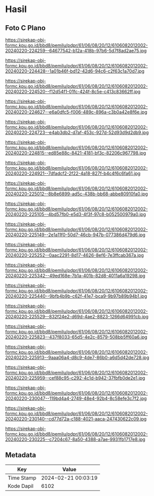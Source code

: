 # Hasil

## Foto C Plano

https://sirekap-obj-formc.kpu.go.id/bbd8/pemilu/pdpr/61/06/08/20/12/6106082012002-20240220-224259--64677542-b12a-418b-97b6-5d7f8ad2ae75.jpg

https://sirekap-obj-formc.kpu.go.id/bbd8/pemilu/pdpr/61/06/08/20/12/6106082012002-20240220-224428--1a01b46f-bd12-42d6-94c6-c2f63c1a70d7.jpg

https://sirekap-obj-formc.kpu.go.id/bbd8/pemilu/pdpr/61/06/08/20/12/6106082012002-20240220-224520--f12d54f1-01fc-424f-8c5e-c413c83662ff.jpg

https://sirekap-obj-formc.kpu.go.id/bbd8/pemilu/pdpr/61/06/08/20/12/6106082012002-20240220-224627--e6a0dfc5-f006-489c-896a-c3b0a42e8f6e.jpg

https://sirekap-obj-formc.kpu.go.id/bbd8/pemilu/pdpr/61/06/08/20/12/6106082012002-20240220-224723--e4ab3db2-d7af-453c-927d-52d93d9d2db9.jpg

https://sirekap-obj-formc.kpu.go.id/bbd8/pemilu/pdpr/61/06/08/20/12/6106082012002-20240220-224815--ed85e88c-8421-4181-bf3c-82206c967798.jpg

https://sirekap-obj-formc.kpu.go.id/bbd8/pemilu/pdpr/61/06/08/20/12/6106082012002-20240220-224921--7dfadcf2-2f22-4a18-827f-b4c4f6c6fa61.jpg

https://sirekap-obj-formc.kpu.go.id/bbd8/pemilu/pdpr/61/06/08/20/12/6106082012002-20240220-225012--8b8e6899-ad5c-438b-bb68-abbe80910fa0.jpg

https://sirekap-obj-formc.kpu.go.id/bbd8/pemilu/pdpr/61/06/08/20/12/6106082012002-20240220-225105--4bd57fb0-e5d3-4f3f-97c8-b052500979a0.jpg

https://sirekap-obj-formc.kpu.go.id/bbd8/pemilu/pdpr/61/06/08/20/12/6106082012002-20240220-225149--2e1a11f0-50d7-46cb-947b-077386d479d6.jpg

https://sirekap-obj-formc.kpu.go.id/bbd8/pemilu/pdpr/61/06/08/20/12/6106082012002-20240220-225252--0aac2291-8d17-4626-8ef6-7e3ffcab367a.jpg

https://sirekap-obj-formc.kpu.go.id/bbd8/pemilu/pdpr/61/06/08/20/12/6106082012002-20240220-225342--49ed168e-7b1a-401b-82d8-4011a6a19298.jpg

https://sirekap-obj-formc.kpu.go.id/bbd8/pemilu/pdpr/61/06/08/20/12/6106082012002-20240220-225440--9bfb4b9b-c62f-41e7-bca9-9b97b89b94b1.jpg

https://sirekap-obj-formc.kpu.go.id/bbd8/pemilu/pdpr/61/06/08/20/12/6106082012002-20240220-225529--832f24e2-d69d-4ae2-8823-1266d64991cb.jpg

https://sirekap-obj-formc.kpu.go.id/bbd8/pemilu/pdpr/61/06/08/20/12/6106082012002-20240220-225823--437f8033-65d5-4e2c-8579-508bb5ff60a6.jpg

https://sirekap-obj-formc.kpu.go.id/bbd8/pemilu/pdpr/61/06/08/20/12/6106082012002-20240220-225913--9aaa06a4-d8c9-4de7-86b0-a6d5d42de728.jpg

https://sirekap-obj-formc.kpu.go.id/bbd8/pemilu/pdpr/61/06/08/20/12/6106082012002-20240220-225959--cef88c95-c292-4c1d-b942-37fbfb0de2e1.jpg

https://sirekap-obj-formc.kpu.go.id/bbd8/pemilu/pdpr/61/06/08/20/12/6106082012002-20240220-230047--119bd4a4-2749-48e4-92b4-8c58efe3c7f2.jpg

https://sirekap-obj-formc.kpu.go.id/bbd8/pemilu/pdpr/61/06/08/20/12/6106082012002-20240220-230140--cd77d72a-c188-4021-aaca-247430622c09.jpg

https://sirekap-obj-formc.kpu.go.id/bbd8/pemilu/pdpr/61/06/08/20/12/6106082012002-20240220-230225--c7204c67-8a50-4388-a7ae-9931fb1717e8.jpg


## Metadata

| Key        | Value               |
| ---------- | ------------------- |
| Time Stamp | 2024-02-21 00:03:19 |
| Kode Dapil | 6102                |



